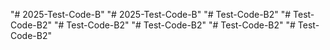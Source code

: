 "# 2025-Test-Code-B" 
"# 2025-Test-Code-B" 
"# Test-Code-B2" 
"# Test-Code-B2" 
"# Test-Code-B2" 
"# Test-Code-B2" 
"# Test-Code-B2" 
"# Test-Code-B2" 
